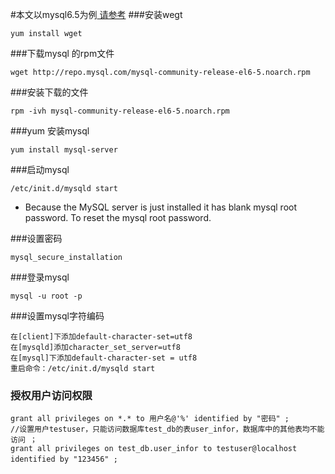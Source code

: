 #本文以mysql6.5为例<a href="http://sharadchhetri.com/2013/12/26/install-mysql-server-5-6-in-centos-6-x-and-red-hat-6-x-linux/">   请参考</a>
###安装wegt
```
yum install wget
```
###下载mysql 的rpm文件
```
wget http://repo.mysql.com/mysql-community-release-el6-5.noarch.rpm
```
###安装下载的文件
```
rpm -ivh mysql-community-release-el6-5.noarch.rpm
```
###yum 安装mysql
```
yum install mysql-server
```
###启动mysql
```
/etc/init.d/mysqld start
```
- Because the MySQL server is just installed it has blank mysql root password. To reset the mysql root password.

###设置密码
```
mysql_secure_installation
```
###登录mysql
```
mysql -u root -p
```
###设置mysql字符编码
```
在[client]下添加default-character-set=utf8
在[mysqld]添加character_set_server=utf8
在[mysql]下添加default-character-set = utf8
重启命令：/etc/init.d/mysqld start
```
### 授权用户访问权限
```
grant all privileges on *.* to 用户名@'%' identified by "密码" ;　
//设置用户testuser，只能访问数据库test_db的表user_infor，数据库中的其他表均不能访问 ；
grant all privileges on test_db.user_infor to testuser@localhost identified by "123456" ;　
```
